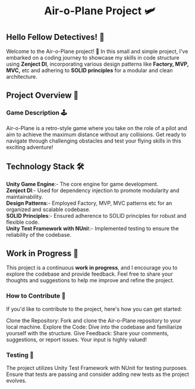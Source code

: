 <h1 align="center">
Air-o-Plane Project 🛩️
</h1>

## Hello Fellow Detectives! 👋

Welcome to the Air-o-Plane project! 🚀 In this small and simple project, I've embarked on a coding journey to showcase my skills in code structure using **Zenject DI**, incorporating various design patterns like **Factory, MVP, MVC,** etc and adhering to **SOLID principles** for a modular and clean architecture.

## Project Overview 📁

### Game Description 🕹️
Air-o-Plane is a retro-style game where you take on the role of a pilot and aim to achieve the maximum distance without any collisions. Get ready to navigate through challenging obstacles and test your flying skills in this exciting adventure!

## Technology Stack 🛠️

**Unity Game Engine**:- The core engine for game development.<br>
**Zenject DI**:- Used for dependency injection to promote modularity and maintainability.<br>
**Design Patterns**:- Employed Factory, MVP, MVC patterns etc for an organized and scalable codebase.<br>
**SOLID Principles**:- Ensured adherence to SOLID principles for robust and flexible code.<br>
**Unity Test Framework with NUni**t:- Implemented testing to ensure the reliability of the codebase.

## Work in Progress 🚧

This project is a continuous **work in progress**, and I encourage you to explore the codebase and provide feedback. Feel free to share your thoughts and suggestions to help me improve and refine the project.

### How to Contribute 🤝

If you'd like to contribute to the project, here's how you can get started:

Clone the Repository: Fork and clone the Air-o-Plane repository to your local machine.
Explore the Code: Dive into the codebase and familiarize yourself with the structure.
Give Feedback: Share your comments, suggestions, or report issues. Your input is highly valued!

### Testing 🧪

The project utilizes Unity Test Framework with NUnit for testing purposes. Ensure that tests are passing and consider adding new tests as the project evolves.
 
